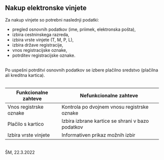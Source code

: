## Nakup elektronske vinjete ##

Za nakup vinjete so potrebni naslednji podatki:
* pregled osnovnih podatkov (ime, priimek, elektronska pošta),
* izbira cestninskega razreda,
* izbira vrste vinjete (T, M, P, L),
* izbira države registracije,
* vnos registracijske oznake,
* potrditev registracijske oznake.

</br>
Po uspešni potrditvi osnovnih podatkov se izbere plačilno sredstvo (plačilna ali kreditna kartica).<br/><br/>

Funkcionalne zahteve  | Nefunkcionalne zahteve
------------- | -------------
Vnos registrske oznake  | Kontrola po dvojnem vnosu registrske oznake
Plačilo s kartico  | Izbira izbrane kartice se shrani v bazo podatkov
Izbira vrste vinjete | Informativen prikaz možnih izbir

</br>
ŠM, 22.3.2022
